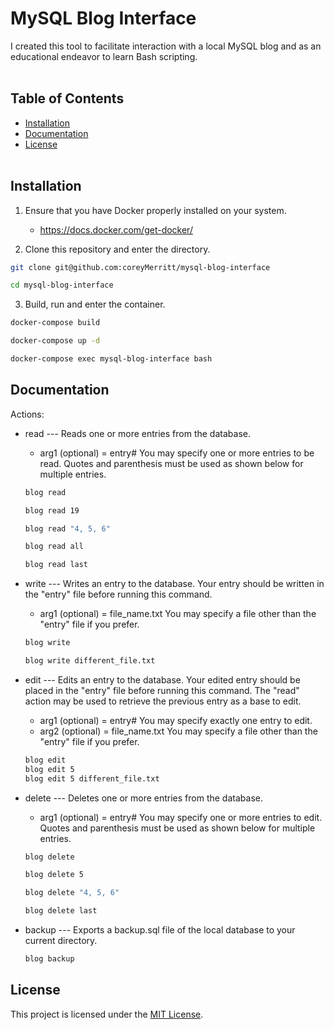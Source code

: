 # MySQL Blog Interface

I created this tool to facilitate interaction with a local MySQL blog and as an educational endeavor to learn Bash scripting.
<br></br>
## Table of Contents

- [Installation](#installation)
- [Documentation](#documentation)
- [License](#license)
<br></br>
## Installation

1. Ensure that you have Docker properly installed on your system.
   - https://docs.docker.com/get-docker/

3. Clone this repository and enter the directory.

```bash
git clone git@github.com:coreyMerritt/mysql-blog-interface
```
```bash
cd mysql-blog-interface
```

3. Build, run and enter the container.
```bash
docker-compose build
```
```bash
docker-compose up -d
```
```bash
docker-compose exec mysql-blog-interface bash
```

## Documentation

Actions:

  - read --- Reads one or more entries from the database.
    - arg1 (optional) = entry#      You may specify one or more entries to be read. Quotes and parenthesis must be used as shown below for multiple entries.
     ```bash
     blog read
     ```
     ```bash 
     blog read 19
     ```
     ```bash
     blog read "4, 5, 6"
     ```
     ```bash
     blog read all
     ```
     ```bash
     blog read last
     ```
            
  - write --- Writes an entry to the database. Your entry should be written in the "entry" file before running this command.
    - arg1 (optional) = file_name.txt      You may specify a file other than the "entry" file if you prefer.
     ```bash
     blog write
     ```
     ```bash
     blog write different_file.txt
     ```
     
  - edit --- Edits an entry to the database. Your edited entry should be placed in the "entry" file before running this command. The "read" action may be used to retrieve the previous entry as a base to edit.
    - arg1 (optional) = entry#      You may specify exactly one entry to edit.
    - arg2 (optional) = file_name.txt      You may specify a file other than the "entry" file if you prefer. 
     ```bash
     blog edit
     blog edit 5
     blog edit 5 different_file.txt
     ```
     
  - delete --- Deletes one or more entries from the database.
    - arg1 (optional) = entry#      You may specify one or more entries to edit. Quotes and parenthesis must be used as shown below for multiple entries.
     ```bash
     blog delete
     ```
     ```bash
     blog delete 5
     ```
     ```bash
     blog delete "4, 5, 6"
     ```
     ```bash
     blog delete last
     ```
     
  - backup --- Exports a backup.sql file of the local database to your current directory.
     ```bash
     blog backup
     ```

## License

This project is licensed under the [MIT License](LICENSE).
